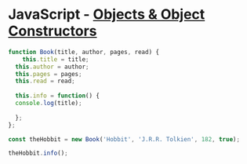 # JavaScript - [Objects & Object Constructors](https://www.theodinproject.com/courses/javascript/lessons/objects-and-object-constructors) 

```js
function Book(title, author, pages, read) {
	this.title = title;
  this.author = author;
  this.pages = pages;
  this.read = read;
  
  this.info = function() {
  console.log(title);
  
  };
};

const theHobbit = new Book('Hobbit', 'J.R.R. Tolkien', 182, true);

theHobbit.info();
```
